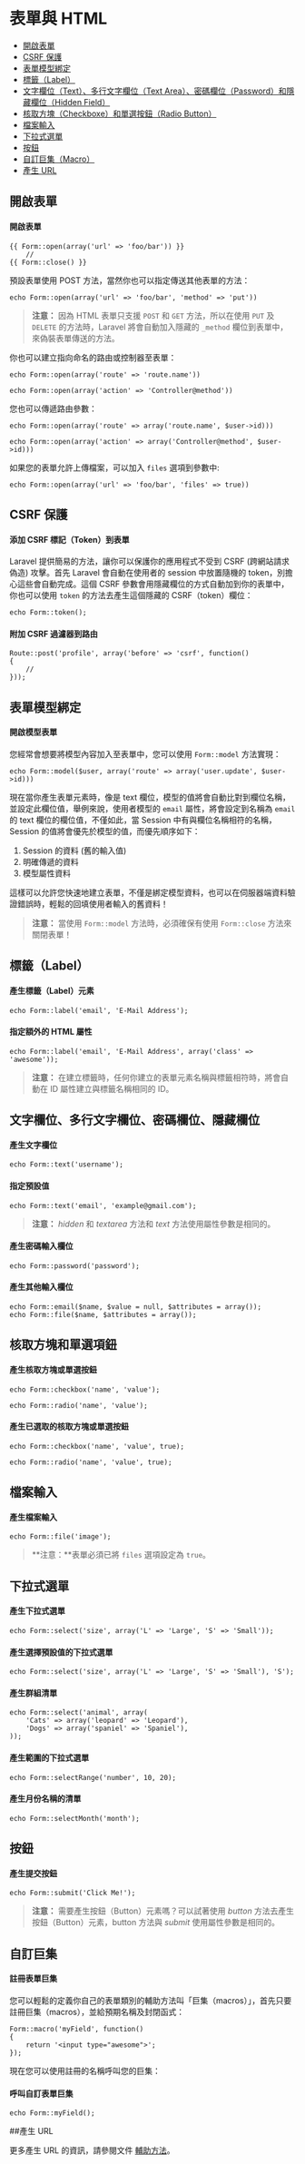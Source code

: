 # 表單與 HTML

- [開啟表單](#opening-a-form)
- [CSRF 保護](#csrf-protection)
- [表單模型綁定](#form-model-binding)
- [標籤（Label）](#labels)
- [文字欄位（Text）、多行文字欄位（Text Area）、密碼欄位（Password）和隱藏欄位（Hidden Field）](#text)
- [核取方塊（Checkboxe）和單選按鈕（Radio Button）](#checkboxes-and-radio-buttons)
- [檔案輸入](#file-input)
- [下拉式選單](#drop-down-lists)
- [按鈕](#buttons)
- [自訂巨集（Macro）](#custom-macros)
- [產生 URL](#generating-urls)

<a name="opening-a-form"></a>
## 開啟表單

#### 開啟表單

	{{ Form::open(array('url' => 'foo/bar')) }}
		//
	{{ Form::close() }}

預設表單使用 POST 方法，當然你也可以指定傳送其他表單的方法：

	echo Form::open(array('url' => 'foo/bar', 'method' => 'put'))

> **注意：** 因為 HTML 表單只支援 `POST` 和 `GET` 方法，所以在使用 `PUT` 及 `DELETE` 的方法時，Laravel 將會自動加入隱藏的 `_method` 欄位到表單中，來偽裝表單傳送的方法。

你也可以建立指向命名的路由或控制器至表單：

	echo Form::open(array('route' => 'route.name'))

	echo Form::open(array('action' => 'Controller@method'))

您也可以傳遞路由參數：

	echo Form::open(array('route' => array('route.name', $user->id)))

	echo Form::open(array('action' => array('Controller@method', $user->id)))

如果您的表單允許上傳檔案，可以加入 `files` 選項到參數中:

	echo Form::open(array('url' => 'foo/bar', 'files' => true))

<a name="csrf-protection"></a>
## CSRF 保護

#### 添加 CSRF 標記（Token）到表單

Laravel 提供簡易的方法，讓你可以保護你的應用程式不受到 CSRF (跨網站請求偽造) 攻擊。首先 Laravel 會自動在使用者的 session 中放置隨機的 token，別擔心這些會自動完成。這個 CSRF 參數會用隱藏欄位的方式自動加到你的表單中，你也可以使用 `token` 的方法去產生這個隱藏的 CSRF（token）欄位：

	echo Form::token();

#### 附加 CSRF 過濾器到路由

	Route::post('profile', array('before' => 'csrf', function()
	{
		//
	}));

<a name="form-model-binding"></a>
## 表單模型綁定

#### 開啟模型表單

您經常會想要將模型內容加入至表單中，您可以使用 `Form::model` 方法實現：

	echo Form::model($user, array('route' => array('user.update', $user->id)))

現在當你產生表單元素時，像是 text 欄位，模型的值將會自動比對到欄位名稱，並設定此欄位值，舉例來說，使用者模型的 `email` 屬性，將會設定到名稱為 `email` 的 text 欄位的欄位值，不僅如此，當 Session 中有與欄位名稱相符的名稱， Session 的值將會優先於模型的值，而優先順序如下：

1. Session 的資料 (舊的輸入值)
2. 明確傳遞的資料
3. 模型屬性資料

這樣可以允許您快速地建立表單，不僅是綁定模型資料，也可以在伺服器端資料驗證錯誤時，輕鬆的回填使用者輸入的舊資料！

> **注意：** 當使用 `Form::model` 方法時，必須確保有使用 `Form::close` 方法來關閉表單！

<a name="labels"></a>
## 標籤（Label）

#### 產生標籤（Label）元素

	echo Form::label('email', 'E-Mail Address');

#### 指定額外的 HTML 屬性

	echo Form::label('email', 'E-Mail Address', array('class' => 'awesome'));

> **注意：** 在建立標籤時，任何你建立的表單元素名稱與標籤相符時，將會自動在 ID 屬性建立與標籤名稱相同的 ID。

<a name="text"></a>
## 文字欄位、多行文字欄位、密碼欄位、隱藏欄位

#### 產生文字欄位

	echo Form::text('username');

#### 指定預設值

	echo Form::text('email', 'example@gmail.com');


> **注意：** *hidden* 和 *textarea* 方法和 *text* 方法使用屬性參數是相同的。

#### 產生密碼輸入欄位

	echo Form::password('password');

#### 產生其他輸入欄位

	echo Form::email($name, $value = null, $attributes = array());
	echo Form::file($name, $attributes = array());

<a name="checkboxes-and-radio-buttons"></a>
## 核取方塊和單選項鈕

#### 產生核取方塊或單選按鈕

	echo Form::checkbox('name', 'value');

	echo Form::radio('name', 'value');

#### 產生已選取的核取方塊或單選按鈕

	echo Form::checkbox('name', 'value', true);

	echo Form::radio('name', 'value', true);

<a name="file-input"></a>
## 檔案輸入

#### 產生檔案輸入

	echo Form::file('image');

> **注意：**表單必須已將 `files` 選項設定為 `true`。

<a name="drop-down-lists"></a>
## 下拉式選單

#### 產生下拉式選單

	echo Form::select('size', array('L' => 'Large', 'S' => 'Small'));

#### 產生選擇預設值的下拉式選單

	echo Form::select('size', array('L' => 'Large', 'S' => 'Small'), 'S');

#### 產生群組清單

	echo Form::select('animal', array(
		'Cats' => array('leopard' => 'Leopard'),
		'Dogs' => array('spaniel' => 'Spaniel'),
	));

#### 產生範圍的下拉式選單

    echo Form::selectRange('number', 10, 20);

#### 產生月份名稱的清單

    echo Form::selectMonth('month');

<a name="buttons"></a>
## 按鈕

#### 產生提交按鈕

	echo Form::submit('Click Me!');

> **注意：** 需要產生按鈕（Button）元素嗎？可以試著使用 *button* 方法去產生按鈕（Button）元素，button 方法與 *submit* 使用屬性參數是相同的。

<a name="custom-macros"></a>
## 自訂巨集

#### 註冊表單巨集

您可以輕鬆的定義你自己的表單類別的輔助方法叫「巨集（macros）」，首先只要註冊巨集（macros），並給預期名稱及封閉函式：

	Form::macro('myField', function()
	{
		return '<input type="awesome">';
	});

現在您可以使用註冊的名稱呼叫您的巨集：

#### 呼叫自訂表單巨集

	echo Form::myField();


<a name="generating-urls"></a>
##產生 URL

更多產生 URL 的資訊，請參閱文件 [輔助方法](/docs/helpers#urls)。

